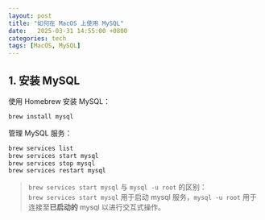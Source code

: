 ```yaml
---
layout: post
title: "如何在 MacOS 上使用 MySQL"
date:   2025-03-31 14:55:00 +0800
categories: tech
tags: [MacOS, MySQL]
---
```

## 1. 安装 MySQL
使用 Homebrew 安装 MySQL：
```sh
brew install mysql
```
管理 MySQL 服务：
```sh
brew services list
brew services start mysql
brew services stop mysql
brew services restart mysql
```

> `brew services start mysql` 与 `mysql -u root` 的区别：\
> `brew services start mysql` 用于启动 mysql 服务，`mysql -u root` 用于连接至**已启动的** mysql 以进行交互式操作。
